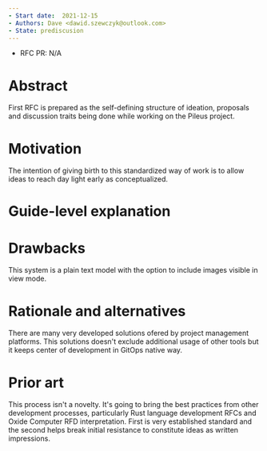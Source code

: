 ```yaml
---
- Start date:  2021-12-15
- Authors: Dave <dawid.szewczyk@outlook.com>
- State: prediscusion
---
```


- RFC PR: N/A

# Abstract
First RFC is prepared as the self-defining structure of ideation, proposals and discussion traits being done while working on the Pileus project.

# Motivation
The intention of giving birth to this standardized way of work is to allow ideas to reach day light early as conceptualized.

# Guide-level explanation


# Drawbacks
This system is a plain text model with the option to include images visible in view mode.

# Rationale and alternatives
There are many very developed solutions ofered by project management platforms. This solutions doesn't exclude additional usage of other tools but it keeps center of development in GitOps native way.

# Prior art
This process isn't a novelty. It's going to bring the best practices from other development processes, particularly Rust language development RFCs and Oxide Computer RFD interpretation. First is very established standard and the second helps break initial resistance to constitute ideas as written impressions.
